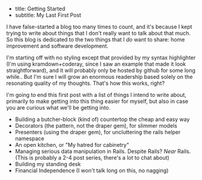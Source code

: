 * title: Getting Started
* subtitle: My Last First Post

I have false-started a blog too many times to count, and it's because
I kept trying to write about things that I don't really want to talk
about that much. So this blog is dedicated to the two things that I
*do* want to share: home improvement and software development.

I'm starting off with no styling except that provided by my syntax
highlighter (I'm using kramdown+coderay, since I saw an example that
made it look straightforward), and it will probably only be hosted by
github for some long while.. But I'm sure I will grow an enormous
readership based solely on the resonating quality of my thoughts.
That's how this works, right?

I'm going to end this first post with a list of things I intend to
write about, primarily to make getting into this thing easier for
myself, but also in case you are curious what we'll be getting into.

* Building a butcher-block (kind of) countertop the cheap and easy way
* Decorators (the pattern, not the draper gem), for slimmer models
* Presenters (using the draper gem), for uncluttering the rails helper namespace
* An open kitchen, or "My hatred for cabinetry"
* Managing serious data manipulation in Rails. Despite Rails? *Near* Rails.
  (This is probably a 2-4 post series, there's a lot to chat about)
* Building my standing desk
* Financial Independence (I won't talk long on this, no nagging)



